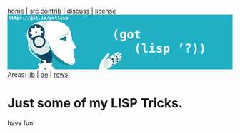[home](http://git.io/gotlisp) | [src](http://github.com/timm/lisp) [contrib](https://github.com/timm/lisp/blob/master/CONTRIBUTING.md) | [discuss](https://github.com/timm/lisp/issues) | [license](https://github.com/timm/lisp/blob/master/LICENSE)<br>
<a href="https://git.io/gotlisp"><img src="https://raw.githubusercontent.com/timm/lisp/master/etc/img/gotlisp.png"></a><br>
Areas: [lib](https://github.com/timm/lisp/tree/master/src/lib) | 
[oo](https://github.com/timm/lisp/tree/master/src/oo)  | 
[rows](https://github.com/timm/lisp/tree/master/src/rows)   

# Just some of my LISP Tricks.

have fun!

